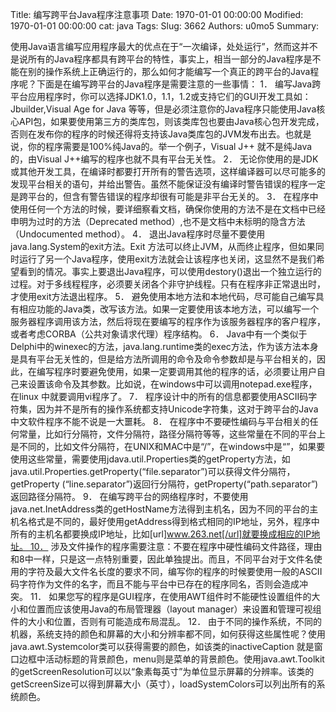 Title: 编写跨平台Java程序注意事项
Date: 1970-01-01 00:00:00
Modified: 1970-01-01 00:00:00
cat: java
Tags: 
Slug: 3662
Authors: u0mo5 
Summary: 

使用Java语言编写应用程序最大的优点在于“一次编译，处处运行”，然而这并不是说所有的Java程序都具有跨平台的特性，事实上，相当一部分的Java程序是不能在别的操作系统上正确运行的，那么如何才能编写一个真正的跨平台的Java程序呢？下面是在编写跨平台的Java程序是需要注意的一些事情： 1． 编写Java跨平台应用程序时，你可以选择JDK1.0，1.1，1.2或支持它们的GUI开发工具如：Jbuilder,Visual Age for Java 等等，但是必须注意你的Java程序只能使用Java核心API包，如果要使用第三方的类库包，则该类库包也要由Java核心包开发完成，否则在发布你的程序的时候还得将支持该Java类库包的JVM发布出去。也就是说，你的程序需要是100%纯Java的。举一个例子，Visual J++ 就不是纯Java的，由Visual J++编写的程序也就不具有平台无关性。 2． 无论你使用的是JDK或其他开发工具，在编译时都要打开所有的警告选项，这样编译器可以尽可能多的发现平台相关的语句，并给出警告。虽然不能保证没有编译时警告错误的程序一定是跨平台的，但含有警告错误的程序却很有可能是非平台无关的。 3． 在程序中使用任何一个方法的时候，要详细察看文档，确保你使用的方法不是在文档中已经申明为过时的方法（Deprecated method）,也不是文档中未标明的隐含方法（Undocumented method）。 4． 退出Java程序时尽量不要使用java.lang.System的exit方法。Exit 方法可以终止JVM，从而终止程序，但如果同时运行了另一个Java程序，使用exit方法就会让该程序也关闭，这显然不是我们希望看到的情况。事实上要退出Java程序，可以使用destory()退出一个独立运行的过程。对于多线程程序，必须要关闭各个非守护线程。只有在程序非正常退出时，才使用exit方法退出程序。 5． 避免使用本地方法和本地代码，尽可能自己编写具有相应功能的Java类，改写该方法。如果一定要使用该本地方法，可以编写一个服务器程序调用该方法，然后将现在要编写的程序作为该服务器程序的客户程序，或者考虑CORBA（公共对象请求代理）程序结构。 6． Java中有一个类似于Delphi中的winexec的方法，java.lang.runtime类的exec方法，作为该方法本身是具有平台无关性的，但是给方法所调用的命令及命令参数却是与平台相关的，因此，在编写程序时要避免使用，如果一定要调用其他的程序的话，必须要让用户自己来设置该命令及其参数。比如说，在windows中可以调用notepad.exe程序，在linux 中就要调用vi程序了。 7． 程序设计中的所有的信息都要使用ASCII码字符集，因为并不是所有的操作系统都支持Unicode字符集，这对于跨平台的Java中文软件程序不能不说是一大噩耗。 8． 在程序中不要硬性编码与平台相关的任何常量，比如行分隔符，文件分隔符，路径分隔符等等，这些常量在不同的平台上是不同的，比如文件分隔符，在UNIX和MAC中是“/”，在windows中是“”，如果要使用这些常量，需要使用jdava.util.Properties类的getProperty方法，如java.util.Properties.getProperty(“file.separator”)可以获得文件分隔符，getProperty (“line.separator”)返回行分隔符，getProperty(“path.separator”)返回路径分隔符。 9． 在编写跨平台的网络程序时，不要使用java.net.InetAddress类的getHostName方法得到主机名，因为不同的平台的主机名格式是不同的，最好使用getAddress得到格式相同的IP地址，另外，程序中所有的主机名都要换成IP地址，比如[url]www.263.net[/url]就要换成相应的IP地址。 10． 涉及文件操作的程序需要注意：不要在程序中硬性编码文件路径，理由和8中一样，只是这一点特别重要，因此单独提出。而且，不同平台对于文件名使用的字符及最大文件名长度的要求不同，编写你的程序的时候要使用一般的ASCII码字符作为文件的名字，而且不能与平台中已存在的程序同名，否则会造成冲突。 11． 如果您写的程序是GUI程序，在使用AWT组件时不能硬性设置组件的大小和位置而应该使用Java的布局管理器（layout manager）来设置和管理可视组件的大小和位置，否则有可能造成布局混乱。 12． 由于不同的操作系统，不同的机器，系统支持的颜色和屏幕的大小和分辨率都不同，如何获得这些属性呢？使用java.awt.Systemcolor类可以获得需要的颜色，如该类的inactiveCaption 就是窗口边框中活动标题的背景颜色，menu则是菜单的背景颜色。使用java.awt.Toolkit的getScreenResolution可以以“象素每英寸”为单位显示屏幕的分辨率。该类的getScreenSize可以得到屏幕大小（英寸），loadSystemColors可以列出所有的系统颜色。
